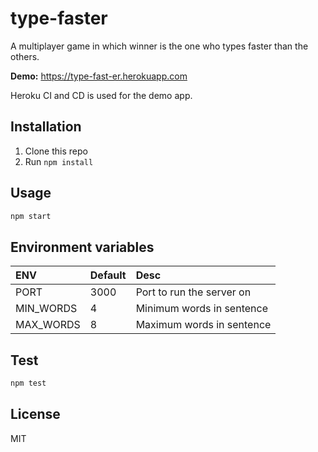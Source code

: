 # type-faster

A multiplayer game in which winner is the one who types faster than the others.

**Demo:** https://type-fast-er.herokuapp.com

Heroku CI and CD is used for the demo app.

## Installation
1. Clone this repo
2. Run `npm install`

## Usage
```js
npm start
```

## Environment variables
| ENV      | Default | Desc                     |
|:---------|:--------|:-------------------------|
|PORT      |3000     | Port to run the server on|
|MIN_WORDS |4        | Minimum words in sentence|
|MAX_WORDS |8        | Maximum words in sentence|

## Test
```js
npm test
```


## License
MIT

